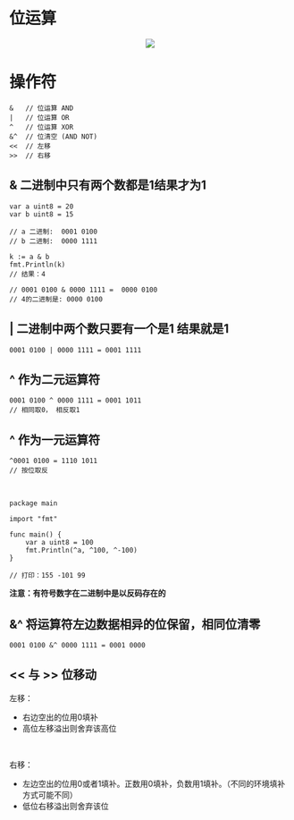 # 位运算

<p align='center'>
<img src='https://github.com/w1991668899/blog/blob/master/image/go/%E4%BD%8D%E8%BF%90%E7%AE%97.jpeg'>
</p>

# 操作符

```
&   // 位运算 AND
|   // 位运算 OR
^   // 位运算 XOR
&^  // 位清空 (AND NOT)
<<  // 左移
>>  // 右移
```

## & 二进制中只有两个数都是1结果才为1
```
var a uint8 = 20   
var b uint8 = 15

// a 二进制:  0001 0100 
// b 二进制:  0000 1111

k := a & b
fmt.Println(k)
// 结果：4

// 0001 0100 & 0000 1111 =  0000 0100
// 4的二进制是: 0000 0100
```

## | 二进制中两个数只要有一个是1 结果就是1

```
0001 0100 | 0000 1111 = 0001 1111
```

## ^ 作为二元运算符

```
0001 0100 ^ 0000 1111 = 0001 1011
// 相同取0， 相反取1
```

## ^ 作为一元运算符
```
^0001 0100 = 1110 1011
// 按位取反
```
<br>

```
package main

import "fmt"

func main() {
	var a uint8 = 100
	fmt.Println(^a, ^100, ^-100)
}

// 打印：155 -101 99
```
**注意：有符号数字在二进制中是以反码存在的**

## &^ 将运算符左边数据相异的位保留，相同位清零
```
0001 0100 &^ 0000 1111 = 0001 0000
```

## << 与 >> 位移动

左移：<br>
- 右边空出的位用0填补
- 高位左移溢出则舍弃该高位

<br>

右移：<br>
- 左边空出的位用0或者1填补。正数用0填补，负数用1填补。（不同的环境填补方式可能不同）
- 低位右移溢出则舍弃该位


